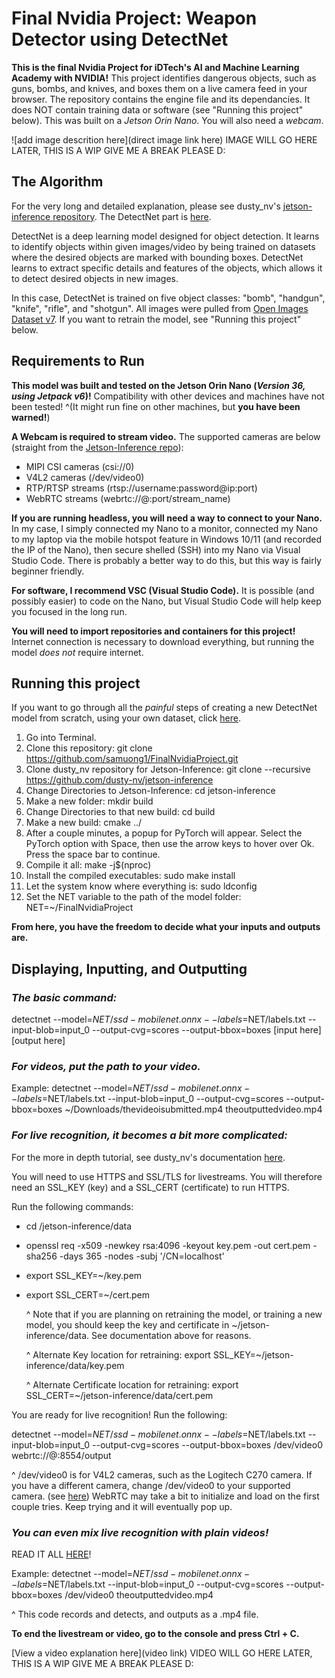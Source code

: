 # Final Nvidia Project: Weapon Detector using DetectNet

**This is the final Nvidia Project for iDTech's AI and Machine Learning Academy with NVIDIA!**
This project identifies dangerous objects, such as guns, bombs, and knives, and boxes them on a live camera feed in your browser.
The repository contains the engine file and its dependancies. It does NOT contain training data or software (see "Running this project" below).
This was built on a *Jetson Orin Nano*. You will also need a *webcam*.

![add image descrition here](direct image link here) IMAGE WILL GO HERE LATER, THIS IS A WIP GIVE ME A BREAK PLEASE D:

## The Algorithm

For the very long and detailed explanation, please see dusty_nv's [jetson-inference repository](url). The DetectNet part is [here](url).

DetectNet is a deep learning model designed for object detection. It learns to identify objects within given images/video
by being trained on datasets where the desired objects are marked with bounding boxes. DetectNet learns to
extract specific details and features of the objects, which allows it to detect desired objects in new images.

In this case, DetectNet is trained on five object classes: "bomb", "handgun", "knife", "rifle", and "shotgun". All images were
pulled from [Open Images Dataset v7](url). If you want to retrain the model, see "Running this project" below.

## Requirements to Run

**This model was built and tested on the Jetson Orin Nano (*Version 36, using Jetpack v6*)!** Compatibility with other devices and machines have not been tested!
^(It might run fine on other machines, but **you have been warned!**)

**A Webcam is required to stream video.** The supported cameras are below (straight from the [Jetson-Inference repo](url)):
- MIPI CSI cameras (csi://0)
- V4L2 cameras (/dev/video0)
- RTP/RTSP streams (rtsp://username:password@ip:port)
- WebRTC streams (webrtc://@:port/stream_name)

**If you are running headless, you will need a way to connect to your Nano.** In my case, I simply connected my Nano to a monitor, connected my Nano to my laptop 
via the mobile hotspot feature in Windows 10/11 (and recorded the IP of the Nano), then secure shelled (SSH) into my Nano via Visual Studio Code. There is probably
a better way to do this, but this way is fairly beginner friendly.

**For software, I recommend VSC (Visual Studio Code).** It is possible (and possibly easier) to code on the Nano, but Visual Studio Code will help keep you focused
in the long run.

**You will need to import repositories and containers for this project!** Internet connection is necessary to download everything, but running the model *does not*
require internet.

## Running this project

If you want to go through all the *painful* steps of creating a new DetectNet model from scratch, using your own dataset, click [here](url).

1. Go into Terminal.
2. Clone this repository: git clone https://github.com/samuong1/FinalNvidiaProject.git
3. Clone dusty_nv repository for Jetson-Inference: git clone --recursive https://github.com/dusty-nv/jetson-inference
4. Change Directories to Jetson-Inference: cd jetson-inference
5. Make a new folder: mkdir build
6. Change Directories to that new build: cd build
7. Make a new build: cmake ../
8. After a couple minutes, a popup for PyTorch will appear. Select the PyTorch option with Space, then use the arrow keys to hover over Ok. Press the space bar to continue.
9. Compile it all: make -j$(nproc)
10. Install the compiled executables: sudo make install
11. Let the system know where everything is: sudo ldconfig
12. Set the NET variable to the path of the model folder: NET=~/FinalNvidiaProject

**From here, you have the freedom to decide what your inputs and outputs are.**

## Displaying, Inputting, and Outputting

### *The basic command:*

detectnet   --model=$NET/ssd-mobilenet.onnx   --labels=$NET/labels.txt   --input-blob=input_0   --output-cvg=scores   --output-bbox=boxes [input here] [output here]

### *For videos, put the path to your video.*

Example:
detectnet   --model=$NET/ssd-mobilenet.onnx   --labels=$NET/labels.txt   --input-blob=input_0   --output-cvg=scores   --output-bbox=boxes ~/Downloads/thevideoisubmitted.mp4 theoutputtedvideo.mp4

### *For live recognition, it becomes a bit more complicated:*

For the more in depth tutorial, see dusty_nv's documentation [here](url).

You will need to use HTTPS and SSL/TLS for livestreams. You will therefore need an SSL_KEY (key) and a SSL_CERT (certificate) to run HTTPS.

Run the following commands:
- cd /jetson-inference/data
- openssl req -x509 -newkey rsa:4096 -keyout key.pem -out cert.pem -sha256 -days 365 -nodes -subj '/CN=localhost'
- export SSL_KEY=~/key.pem
- export SSL_CERT=~/cert.pem

    ^ Note that if you are planning on retraining the model, or training a new model, you should keep the key and certificate in ~/jetson-inference/data. See documentation 			above for reasons.
  
    ^ Alternate Key location for retraining: export SSL_KEY=~/jetson-inference/data/key.pem
  
    ^ Alternate Certificate location for retraining: export SSL_CERT=~/jetson-inference/data/cert.pem

You are ready for live recognition! Run the following:

detectnet   --model=$NET/ssd-mobilenet.onnx   --labels=$NET/labels.txt   --input-blob=input_0   --output-cvg=scores   --output-bbox=boxes /dev/video0 webrtc://@:8554/output

^ /dev/video0 is for V4L2 cameras, such as the Logitech C270 camera. If you have a different camera, change /dev/video0 to your supported camera. (see [here](url))
WebRTC may take a bit to initialize and load on the first couple tries. Keep trying and it will eventually pop up.

### *You can even mix live recognition with plain videos!*
READ IT ALL [HERE](url)!

Example:
detectnet   --model=$NET/ssd-mobilenet.onnx   --labels=$NET/labels.txt   --input-blob=input_0   --output-cvg=scores   --output-bbox=boxes /dev/video0 theoutputtedvideo.mp4

^ This code records and detects, and outputs as a .mp4 file.

**To end the livestream or video, go to the console and press Ctrl + C.**

[View a video explanation here](video link) VIDEO WILL GO HERE LATER, THIS IS A WIP GIVE ME A BREAK PLEASE D:
